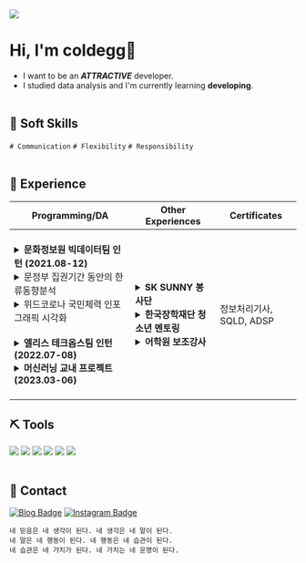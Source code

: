 
<img src="https://capsule-render.vercel.app/api?type=wave&color=FFFACD&height=100&section=header" />

# Hi, I'm coldegg🥚
- I want to be an ***ATTRACTIVE*** developer.
- I studied data analysis and I'm currently learning **developing**.
<br></br>
## 🧩 Soft Skills
`# Communication` `# Flexibility` `# Responsibility`
<br></br>


## 📌 Experience
| Programming/DA | Other Experiences | Certificates |
|------|------|------|
| <br><details><summary><b>문화정보원 빅데이터팀 인턴 (2021.08-12) </b> </summary><br>- [PK, NULL, 정합성 등 데이터 검수를 위한 Python 코드 개발](https://github.com/colde99/colde99/blob/0022159a196ee96c480cce7a8f5d5f12e280bf1a/%EB%8D%B0%EC%9D%B4%ED%84%B0%20%EA%B2%80%EC%88%98%20%EC%BD%94%EB%93%9C.md) </details> <details><summary>문정부 집권기간 동안의 한류동향분석 </summary> <img src="https://github.com/colde99/colde99/assets/164446778/baf49644-2d3b-40a5-b564-e4ab9c679543" width="500"> </details> <details><summary>위드코로나 국민체력 인포그래픽 시각화</summary> <img src="https://github.com/colde99/colde99/assets/164446778/290b5fd0-7c74-4ab4-aafa-43581befdea0" width=100> </details> <br><details><summary><b>엘리스 테크옵스팀 인턴 (2022.07-08) </b> </summary><br>- 엘리스 <삼성전자 신입사원 DX교육> Python 튜터 활동 <br><br>- [글로벌창업사관학교 이수학점 조회 페이지 개발](https://script.google.com/macros/s/AKfycbz7Xcv-rLw_Gi9D1HMhyldXFnDImmQOBQ9oG-Uz5xc/dev) <br><br> - [헬프센터 튜터 정산기](https://github.com/colde99/colde99/blob/1334dd1b89dcaa00ad7add94d8e1c7eb58114cab/%ED%97%AC%ED%94%84%EC%84%BC%ED%84%B0_%ED%8A%9C%ED%84%B0_%EC%A0%95%EC%82%B0.md) <br> </details> <details><summary> <b>머신러닝 교내 프로젝트 (2023.03-06) </b></summary><br>- <동대문구 전동킥보드 불법주차 및 최적 수거 루트를 제안하는 예측 모형> 교내 프로젝트 </details> <br>| <details><summary><b>SK SUNNY 봉사단</b> </summary><br>- 무인 키오스크 보편화에 따른 휠체어 장애인을 위한 '터치봉' 제작 프로젝트  </details>  <details><summary><b>한국장학재단 청소년 멘토링</b> </summary></details> <details><summary><b>어학원 보조강사</b> </summary></details>| 정보처리기사, SQLD, ADSP | 


## ⛏️ Tools
<img src="https://img.shields.io/badge/Python-3776AB?style=for-the-badge&logo=Python&logoColor=white"> <img src="https://img.shields.io/badge/R-276DC3?style=for-the-badge&logo=R&logoColor=white"> <img src="https://img.shields.io/badge/jupyter-F37626?style=for-the-badge&logo=jupyter&logoColor=white">
<img src="https://img.shields.io/badge/MySQL-4479A1?style=for-the-badge&logo=MySQL&logoColor=white">
<img src="https://img.shields.io/badge/googleappsscript-4285F4?style=for-the-badge&logo=googleappsscript&logoColor=white">
<img src="https://img.shields.io/badge/html5-E34F26?style=for-the-badge&logo=html5&logoColor=white">
<br></br>

## 🔎 Contact
[![Blog Badge](http://img.shields.io/badge/-Blog-brightgreen?style=flat-square&logo=FF5722&link=https://blog.naver.com/cold_egg)](https://blog.naver.com/cold_egg) [![Instagram Badge](https://img.shields.io/badge/-Instagram-dd2a7b?style=flat-square&logo=instagram&logoColor=white&link=https://www.instagram.com/cold_e99/)](https://www.instagram.com/cold_e99/) 



```
네 믿음은 네 생각이 된다. 네 생각은 네 말이 된다.
네 말은 네 행동이 된다. 네 행동은 네 습관이 된다.
네 습관은 네 가치가 된다. 네 가치는 네 운명이 된다.
```

